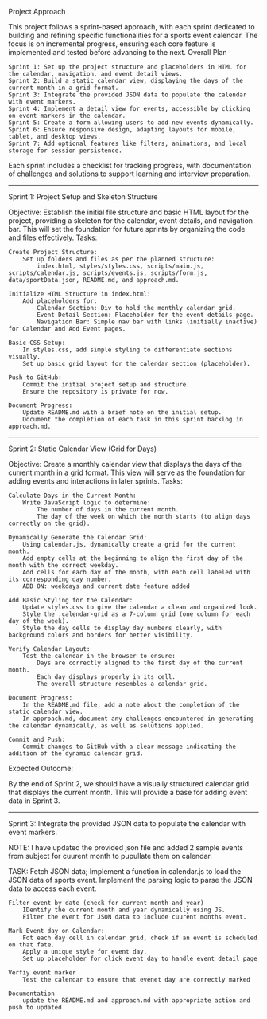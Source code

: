 Project Approach

This project follows a sprint-based approach, with each sprint dedicated to building and refining specific functionalities for a sports event calendar. The focus is on incremental progress, ensuring each core feature is implemented and tested before advancing to the next.
Overall Plan

    Sprint 1: Set up the project structure and placeholders in HTML for the calendar, navigation, and event detail views.
    Sprint 2: Build a static calendar view, displaying the days of the current month in a grid format.
    Sprint 3: Integrate the provided JSON data to populate the calendar with event markers.
    Sprint 4: Implement a detail view for events, accessible by clicking on event markers in the calendar.
    Sprint 5: Create a form allowing users to add new events dynamically.
    Sprint 6: Ensure responsive design, adapting layouts for mobile, tablet, and desktop views.
    Sprint 7: Add optional features like filters, animations, and local storage for session persistence.

Each sprint includes a checklist for tracking progress, with documentation of challenges and solutions to support learning and interview preparation.


----------------------------------------------------------------------------------------------------------------------------------------------------------

Sprint 1: Project Setup and Skeleton Structure

Objective: Establish the initial file structure and basic HTML layout for the project, providing a skeleton for the calendar, event details, and navigation bar. This will set the foundation for future sprints by organizing the code and files effectively.
Tasks:

    Create Project Structure:
        Set up folders and files as per the planned structure:
            index.html, styles/styles.css, scripts/main.js, scripts/calendar.js, scripts/events.js, scripts/form.js, data/sportData.json, README.md, and approach.md.

    Initialize HTML Structure in index.html:
        Add placeholders for:
            Calendar Section: Div to hold the monthly calendar grid.
            Event Detail Section: Placeholder for the event details page.
            Navigation Bar: Simple nav bar with links (initially inactive) for Calendar and Add Event pages.

    Basic CSS Setup:
        In styles.css, add simple styling to differentiate sections visually.
        Set up basic grid layout for the calendar section (placeholder).

    Push to GitHub:
        Commit the initial project setup and structure.
        Ensure the repository is private for now.

    Document Progress:
        Update README.md with a brief note on the initial setup.
        Document the completion of each task in this sprint backlog in approach.md.


--------------------------------------------------------------------------------------------------------------------------------------------


Sprint 2: Static Calendar View (Grid for Days)

Objective: Create a monthly calendar view that displays the days of the current month in a grid format. This view will serve as the foundation for adding events and interactions in later sprints.
Tasks:

    Calculate Days in the Current Month:
        Write JavaScript logic to determine:
            The number of days in the current month.
            The day of the week on which the month starts (to align days correctly on the grid).

    Dynamically Generate the Calendar Grid:
        Using calendar.js, dynamically create a grid for the current month.
        Add empty cells at the beginning to align the first day of the month with the correct weekday.
        Add cells for each day of the month, with each cell labeled with its corresponding day number.
        ADD ON: weekdays and current date feature added

    Add Basic Styling for the Calendar:
        Update styles.css to give the calendar a clean and organized look.
        Style the .calendar-grid as a 7-column grid (one column for each day of the week).
        Style the day cells to display day numbers clearly, with background colors and borders for better visibility.

    Verify Calendar Layout:
        Test the calendar in the browser to ensure:
            Days are correctly aligned to the first day of the current month.
            Each day displays properly in its cell.
            The overall structure resembles a calendar grid.

    Document Progress:
        In the README.md file, add a note about the completion of the static calendar view.
        In approach.md, document any challenges encountered in generating the calendar dynamically, as well as solutions applied.

    Commit and Push:
        Commit changes to GitHub with a clear message indicating the addition of the dynamic calendar grid.

Expected Outcome:

By the end of Sprint 2, we should have a visually structured calendar grid that displays the current month. This will provide a base for adding event data in Sprint 3.


--------------------------------------------------------------------------------------------------------------------------------------------------------------------------------------------------

 Sprint 3: Integrate the provided JSON data to populate the calendar with event markers.

 NOTE: I have updated the provided json file and added 2 sample events from subject for cuurent month to pupullate them on calendar.

TASK:
    Fetch JSON data;
        Implement a function in calendar.js to load the JSON data of sports event.
        Implement the parsing logic to parse the JSON data to access each event.

    Filter event by date (check for current month and year)
        IDentify the current month and year dynamically using JS.
        Filter the event for JSON data to include cuurent months event.

    Mark Event day on Calendar:
        Fot each day cell in calendar grid, check if an event is scheduled on that fate.
        Apply a unique style for event day.
        Set up placeholder for click event day to handle event detail page

    Verfiy event marker
        Test the calendar to ensure that evenet day are correctly marked
    
    Documentation
        update the README.md and approach.md with appropriate action and push to updated
